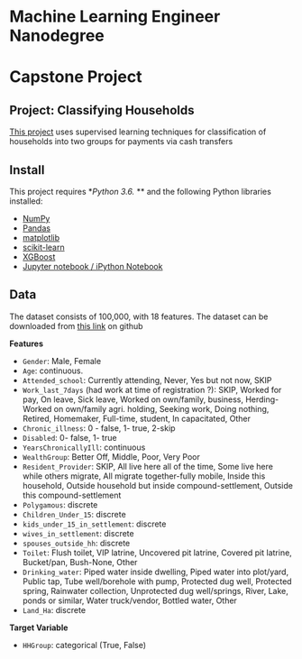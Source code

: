 # Machine Learning Engineer Nanodegree
# Capstone Project
## Project: Classifying Households

[This project](https://htmlpreview.github.io/?https://github.com/dakn2005/HouseholdCT_MachineLearning/blob/master/household_CT.html) uses supervised learning techniques for classification of households into two groups for payments via cash transfers

## Install

This project requires **Python 3.6.* ** and the following Python libraries installed:

- [NumPy](http://www.numpy.org/)
- [Pandas](http://pandas.pydata.org)
- [matplotlib](http://matplotlib.org/)
- [scikit-learn](http://scikit-learn.org/stable/)
- [XGBoost](https://xgboost.readthedocs.io/en/latest/)
- [Jupyter notebook / iPython Notebook](http://ipython.org/notebook.html)

## Data

The dataset consists of 100,000, with 18 features. The dataset can be downloaded from [this link](https://github.com/dakn2005/MLNDProject_CT/blob/master/mlnd-ds-2.csv) on github

**Features**
- `Gender`: Male, Female
- `Age`: continuous.
- `Attended_school`: Currently attending, Never, Yes but not now, SKIP
- `Work_last_7days` (had work at time of registration ?): SKIP, Worked for pay, On leave, Sick leave, Worked on own/family, business, Herding-Worked on own/family agri. holding, Seeking work, Doing nothing, Retired, Homemaker, Full-time, student, In capacitated, Other
- `Chronic_illness`: 0 - false, 1- true, 2-skip
- `Disabled`: 0- false, 1- true
- `YearsChronicallyIll`: continuous
- `WealthGroup`: Better Off, Middle, Poor, Very Poor
- `Resident_Provider`: SKIP, All live here all of the time, Some live here while others migrate, All migrate together-fully mobile, Inside this household, Outside household but inside compound-settlement, Outside this compound-settlement
- `Polygamous`: discrete
- `Children_Under_15`: discrete
- `kids_under_15_in_settlement`: discrete
- `wives_in_settlement`: discrete
- `spouses_outside_hh`: discrete
- `Toilet`: Flush toilet, VIP latrine, Uncovered pit latrine, Covered pit latrine, Bucket/pan, Bush-None, Other
- `Drinking_water`: Piped water inside dwelling, Piped water into plot/yard, Public tap, Tube well/borehole with pump, Protected dug well, Protected spring, Rainwater collection, Unprotected dug well/springs, River, Lake, ponds or similar, Water truck/vendor, Bottled water, Other
- `Land_Ha`: discrete

**Target Variable**
- `HHGroup`: categorical (True, False)
